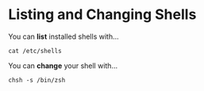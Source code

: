 # Listing and Changing Shells

You can **list** installed shells with...

```
cat /etc/shells
```

You can **change** your shell with...

```
chsh -s /bin/zsh
```

<!--
echo {1..8} | xargs -n 1 echo

https://explainshell.com/explain?cmd=echo+%7B1..8%7D+%7C+xargs+-n+1+echo
-->
